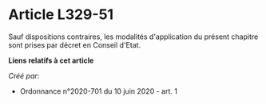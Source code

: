 # Article L329-51

Sauf dispositions contraires, les modalités d'application du présent chapitre sont prises par décret en Conseil d'Etat.

**Liens relatifs à cet article**

_Créé par_:

  - Ordonnance n°2020-701 du 10 juin 2020 - art. 1
